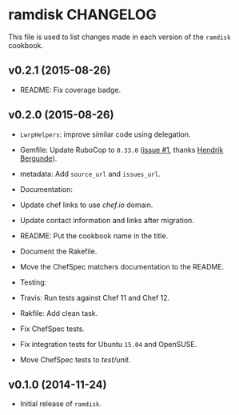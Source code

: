 ramdisk CHANGELOG
=================

This file is used to list changes made in each version of the `ramdisk` cookbook.

## v0.2.1 (2015-08-26)

* README: Fix coverage badge.

## v0.2.0 (2015-08-26)

* `LwrpHelpers`: improve similar code using delegation.
* Gemfile: Update RuboCop to `0.33.0` ([issue #1](https://github.com/zuazo/ramdisk-cookbook/pull/1), thanks [Hendrik Bergunde](https://github.com/hendrikb)).
* metadata: Add `source_url` and `issues_url`.

* Documentation:
 * Update chef links to use *chef.io* domain.
 * Update contact information and links after migration.
 * README: Put the cookbook name in the title.
 * Document the Rakefile.
 * Move the ChefSpec matchers documentation to the README.

* Testing:
 * Travis: Run tests against Chef 11 and Chef 12.
 * Rakfile: Add clean task.
 * Fix ChefSpec tests.
 * Fix integration tests for Ubuntu `15.04` and OpenSUSE.
 * Move ChefSpec tests to *test/unit*.

## v0.1.0 (2014-11-24)

* Initial release of `ramdisk`.
